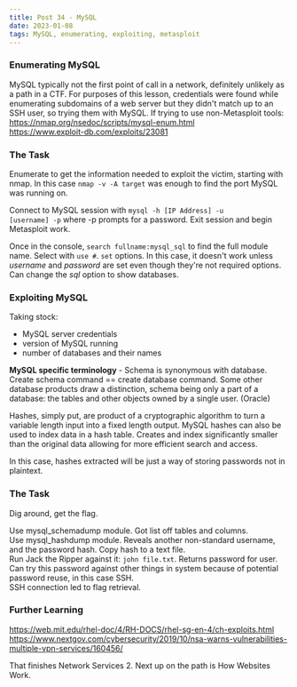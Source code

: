 ```yaml
---
title: Post 34 - MySQL
date: 2023-01-08
tags: MySQL, enumerating, exploiting, metasploit
---
```

### Enumerating MySQL
MySQL typically not the first point of call in a network, definitely unlikely as a path in a CTF. For purposes of this lesson, credentials were found while enumerating subdomains of a web server but they didn't match up to an SSH user, so trying them with MySQL. If trying to use non-Metasploit tools:
<https://nmap.org/nsedoc/scripts/mysql-enum.html><br>
<https://www.exploit-db.com/exploits/23081>

### The Task
Enumerate to get the information needed to exploit the victim, starting with nmap. In this case <code>nmap -v -A target</code> was enough to find the port MySQL was running on. 

Connect to MySQL session with <code>mysql -h [IP Address] -u [username] -p</code> where -p prompts for a password. Exit session and begin Metasploit work.

Once in the console, <code>search fullname:mysql_sql</code> to find the full module name. Select with <code>use #</code>. <code>set</code> options. In this case, it doesn't work unless *username* and *password* are set even though they're not required options. Can change the *sql* option to show databases.

### Exploiting MySQL
Taking stock:
- MySQL server credentials
- version of MySQL running
- number of databases and their names

**MySQL specific terminology** - Schema is synonymous with database. Create schema command == create database command. Some other database products draw a distinction, schema being only a part of a database: the tables and other objects owned by a single user. (Oracle)

Hashes, simply put, are product of a cryptographic algorithm to turn a variable length input into a fixed length output. MySQL hashes can also be used to index data in a hash table. Creates and index significantly smaller than the original data allowing for more efficient search and access.

In this case, hashes extracted will be just a way of storing passwords not in plaintext. 

### The Task
Dig around, get the flag.

Use mysql_schemadump module. Got list off tables and columns.<br>
Use mysql_hashdump module. Reveals another non-standard username, and the password hash. Copy hash to a text file.<br>
Run Jack the Ripper against it: <code>john file.txt</code>. Returns password for user.<br>
Can try this password against other things in system because of potential password reuse, in this case SSH.<br>
SSH connection led to flag retrieval.

### Further Learning
<https://web.mit.edu/rhel-doc/4/RH-DOCS/rhel-sg-en-4/ch-exploits.html><br>
<https://www.nextgov.com/cybersecurity/2019/10/nsa-warns-vulnerabilities-multiple-vpn-services/160456/>

That finishes Network Services 2. Next up on the path is How Websites Work.